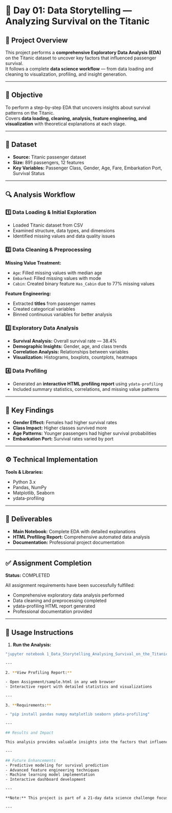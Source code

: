 # 🚢 Day 01: Data Storytelling — Analyzing Survival on the Titanic

## 📘 Project Overview
This project performs a **comprehensive Exploratory Data Analysis (EDA)** on the Titanic dataset to uncover key factors that influenced passenger survival.  
It follows a complete **data science workflow** — from data loading and cleaning to visualization, profiling, and insight generation.

---

## 🎯 Objective
To perform a step-by-step EDA that uncovers insights about survival patterns on the Titanic.  
Covers **data loading, cleaning, analysis, feature engineering, and visualization** with theoretical explanations at each stage.

---

## 🧩 Dataset
- **Source:** Titanic passenger dataset  
- **Size:** 891 passengers, 12 features  
- **Key Variables:** Passenger Class, Gender, Age, Fare, Embarkation Port, Survival Status  

---

## 🔍 Analysis Workflow

### 1️⃣ Data Loading & Initial Exploration
- Loaded Titanic dataset from CSV  
- Examined structure, data types, and dimensions  
- Identified missing values and data quality issues  

### 2️⃣ Data Cleaning & Preprocessing
**Missing Value Treatment:**  
- `Age`: Filled missing values with median age  
- `Embarked`: Filled missing values with mode  
- `Cabin`: Created binary feature `Has_Cabin` due to 77% missing values  

**Feature Engineering:**  
- Extracted **titles** from passenger names  
- Created categorical variables  
- Binned continuous variables for better analysis  

### 3️⃣ Exploratory Data Analysis
- **Survival Analysis:** Overall survival rate — 38.4%  
- **Demographic Insights:** Gender, age, and class trends  
- **Correlation Analysis:** Relationships between variables  
- **Visualization:** Histograms, boxplots, countplots, heatmaps  

### 4️⃣ Data Profiling
- Generated an **interactive HTML profiling report** using `ydata-profiling`  
- Included summary statistics, correlations, and missing value patterns  

---

## 🧠 Key Findings
- **Gender Effect:** Females had higher survival rates  
- **Class Impact:** Higher classes survived more  
- **Age Patterns:** Younger passengers had higher survival probabilities  
- **Embarkation Port:** Survival rates varied by port  

---

## ⚙️ Technical Implementation

**Tools & Libraries:**  
- Python 3.x  
- Pandas, NumPy  
- Matplotlib, Seaborn  
- ydata-profiling  

---

## 📂 Deliverables
- **Main Notebook:** Complete EDA with detailed explanations  
- **HTML Profiling Report:** Comprehensive automated data analysis  
- **Documentation:** Professional project documentation  

---

## ✅ Assignment Completion
**Status:** COMPLETED  

All assignment requirements have been successfully fulfilled:  
- Comprehensive exploratory data analysis performed  
- Data cleaning and preprocessing completed  
- ydata-profiling HTML report generated  
- Professional documentation provided

---

## 🚀 Usage Instructions

1. **Run the Analysis:**  
```bash
"jupyter notebook 1_Data_Storytelling_Analysing_Survival_on_the_Titanic.ipynb"

---

2. **View Profiling Report:**

- Open Assignment/sample.html in any web browser
- Interactive report with detailed statistics and visualizations

---

3. **Requirements:**

- "pip install pandas numpy matplotlib seaborn ydata-profiling"

---

## Results and Impact

This analysis provides valuable insights into the factors that influenced survival on the Titanic, demonstrating the power of data storytelling in uncovering historical patterns. The methodology can be       applied to similar datasets for comprehensive exploratory analysis.

---

## Future Enhancements
- Predictive modeling for survival prediction
- Advanced feature engineering techniques
- Machine learning model implementation
- Interactive dashboard development

---

**Note:** This project is part of a 21-day data science challenge focusing on practical applications of data analysis and visualization techniques.

---

